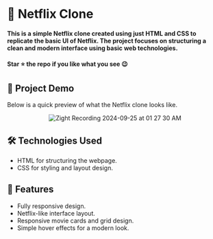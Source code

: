 <div><h1>🚀 Netflix Clone</h1></div>
<h4>This is a simple Netflix clone created using just HTML and CSS to replicate the basic UI of Netflix. The project focuses on structuring a clean and modern interface using basic web technologies.</h4>
 <h4>Star ⭐ the repo if you like what you see 😉 </h4>
 <div>
 <h2>📸 Project Demo</h2>
 <p>Below is a quick preview of what the Netflix clone looks like.</p>
<div align='center'>
 
![Zight Recording 2024-09-25 at 01 27 30 AM](https://github.com/user-attachments/assets/77da29f5-7104-4f9a-92c1-d34fb20a96db)

</div>
<h2>🛠️ Technologies Used</h2>
 <ul>
   <li>HTML for structuring the webpage.</li>
   <li>CSS for styling and layout design.</li>
 </ul>  
 
 <h2>🎨 Features</h2>
 <ul>
   <li>Fully responsive design.</li>
   <li>Netflix-like interface layout.</li>
   <li>Responsive movie cards and grid design.</li>
   <li>Simple hover effects for a modern look.</li>
 </ul> 

  







